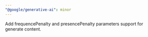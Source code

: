 ```yaml
---
"@google/generative-ai": minor
---
```


Add frequencePenalty and presencePenalty parameters support for generate content.
